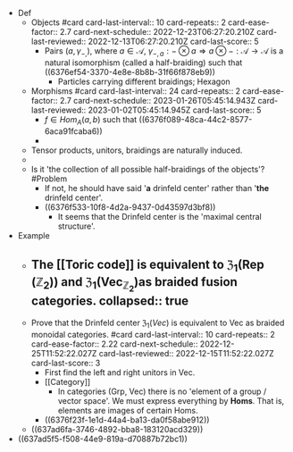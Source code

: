 - Def
	- Objects #card
	  card-last-interval:: 10
	  card-repeats:: 2
	  card-ease-factor:: 2.7
	  card-next-schedule:: 2022-12-23T06:27:20.210Z
	  card-last-reviewed:: 2022-12-13T06:27:20.210Z
	  card-last-score:: 5
		- Pairs $\left(a, \gamma_{-,}\right)$, where $a \in \mathcal{A}$, $\gamma_{-, a}:-\otimes a \Rightarrow a \otimes-: \mathcal{A} \rightarrow \mathcal{A}$ is a natural isomorphism (called a half-braiding) such that
		  ((6376ef54-3370-4e8e-8b8b-31f66f878eb9))
			- Particles carrying different braidings; Hexagon
	- Morphisms #card
	  card-last-interval:: 24
	  card-repeats:: 2
	  card-ease-factor:: 2.7
	  card-next-schedule:: 2023-01-26T05:45:14.943Z
	  card-last-reviewed:: 2023-01-02T05:45:14.945Z
	  card-last-score:: 5
		- $f\in Hom_A(a,b)$ such that ((6376f089-48ca-44c2-8577-6aca91fcaba6))
		-
	- Tensor products, unitors, braidings are naturally induced.
	-
	- Is it 'the collection of all possible half-braidings of the objects'? #Problem
		- If not, he should have said '**a** drinfeld center' rather than '**the** drinfeld center'.
		- ((6376f533-10f8-4d2a-9437-0d43597d3bf8))
			- It seems that the Drinfeld center is the 'maximal central structure'.
- Example
	- The [[Toric code]] is equivalent to $\mathfrak{Z}_1\left(\operatorname{Rep}\left(\mathbb{Z}_2\right)\right)$ and $\mathfrak{Z}_1\left(\operatorname{Vec}_{\mathbb Z_2}\right)$as braided fusion categories.
	  collapsed:: true
		-
	- Prove that the Drinfeld center $\mathfrak Z_1( Vec)$ is equivalent to Vec as braided monoidal categories. #card
	  card-last-interval:: 10
	  card-repeats:: 2
	  card-ease-factor:: 2.22
	  card-next-schedule:: 2022-12-25T11:52:22.027Z
	  card-last-reviewed:: 2022-12-15T11:52:22.027Z
	  card-last-score:: 3
		- First find the left and right unitors in Vec.
		- [[Category]]
			- In categories (Grp, Vec) there is no 'element of a group / vector space'. We must express everything by **Homs**. That is, elements are images of certain Homs.
		- ((6376f23f-1e1d-44a4-ba13-da0f58abe912))
	- ((637ad6fa-3746-4892-bba8-183120acd329))
- ((637ad5f5-f508-44e9-819a-d70887b72bc1))